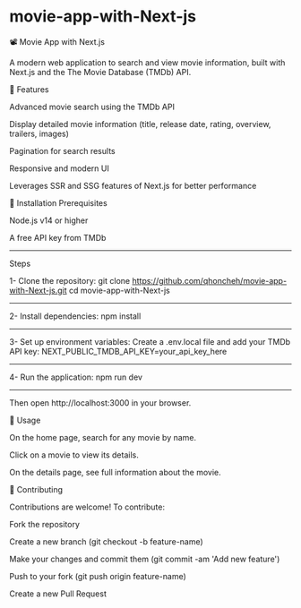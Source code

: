 # movie-app-with-Next-js

📽️ Movie App with Next.js

A modern web application to search and view movie information, built with Next.js and the The Movie Database (TMDb) API.

🚀 Features

Advanced movie search using the TMDb API

Display detailed movie information (title, release date, rating, overview, trailers, images)

Pagination for search results

Responsive and modern UI

Leverages SSR and SSG features of Next.js for better performance

🔧 Installation
Prerequisites

Node.js v14 or higher

A free API key from TMDb

------------------------------------------------------------------------------------------------------------------------------

Steps

1- Clone the repository: git clone https://github.com/qhoncheh/movie-app-with-Next-js.git
                         cd movie-app-with-Next-js

------------------------------------------------------------------------------------------------------------------------------

2- Install dependencies: npm install

------------------------------------------------------------------------------------------------------------------------------

3- Set up environment variables: Create a .env.local file and add your TMDb API key:  NEXT_PUBLIC_TMDB_API_KEY=your_api_key_here

------------------------------------------------------------------------------------------------------------------------------

4- Run the application: npm run dev

------------------------------------------------------------------------------------------------------------------------------

Then open http://localhost:3000 in your browser.

🧪 Usage

On the home page, search for any movie by name.

Click on a movie to view its details.

On the details page, see full information about the movie.

🤝 Contributing

Contributions are welcome! To contribute:

Fork the repository

Create a new branch (git checkout -b feature-name)

Make your changes and commit them (git commit -am 'Add new feature')

Push to your fork (git push origin feature-name)

Create a new Pull Request






